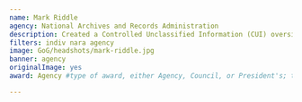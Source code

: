 ```yaml
---
name: Mark Riddle
agency: National Archives and Records Administration
description: Created a Controlled Unclassified Information (CUI) oversight program to standardize oversight practices within the CUI program, ensuring consistent and replicable oversight actions by agencies. Mr. Riddle delivered essential national training both in person as well as on YouTube and a blog.
filters: indiv nara agency
image: GoG/headshots/mark-riddle.jpg
banner: agency
originalImage: yes
award: Agency #type of award, either Agency, Council, or President's; this is case sensitive so make sure to match the options listed exactly. This section generates the format of the card

---
```

